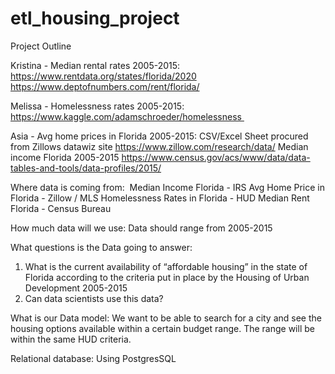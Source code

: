 # etl_housing_project

Project Outline

Kristina - Median rental rates 2005-2015:
https://www.rentdata.org/states/florida/2020
https://www.deptofnumbers.com/rent/florida/

Melissa - Homelessness rates 2005-2015:
https://www.kaggle.com/adamschroeder/homelessness 

Asia - Avg home prices in Florida 2005-2015:
CSV/Excel Sheet procured from Zillows datawiz site
https://www.zillow.com/research/data/
Median income Florida 2005-2015
https://www.census.gov/acs/www/data/data-tables-and-tools/data-profiles/2015/

Where data is coming from: 
Median Income Florida - IRS
Avg Home Price in Florida - Zillow / MLS
Homelessness Rates in Florida - HUD
Median Rent Florida - Census Bureau 

How much data will we use:
Data should range from 2005-2015

What questions is the Data going to answer:
1. What is the current availability of “affordable housing” in the state of Florida according to the criteria put in place by the Housing of Urban Development 2005-2015
2. Can data scientists use this data?

What is our Data model:
We want to be able to search for a city and see the housing options available within a certain budget range. The range will be within the same HUD criteria.

Relational database: Using PostgresSQL



